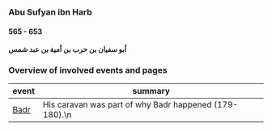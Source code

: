 ### Abu Sufyan ibn Harb
#### 565 - 653

<!-- Tags: Sahaba -->

**أبو سفيان بن حرب بن أمية بن عبد شمس**

### Overview of involved events and pages

event | summary
-|-
[Badr](../events/624_Badr.html) | His caravan was part of why Badr happened (179-180).\n
